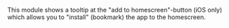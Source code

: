 
This module shows a tooltip at the "add to homescreen"-button (iOS only) which allows you to "install" (bookmark) the app to the homescreen.